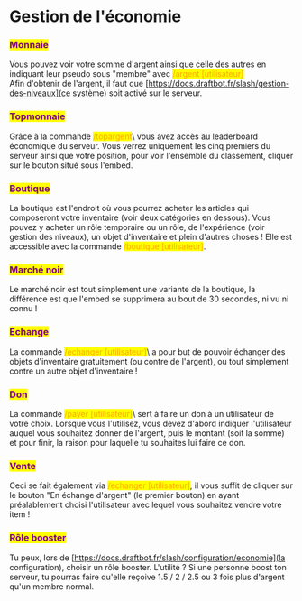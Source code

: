 # Gestion de l'économie

### <mark style="color:purple;">Monnaie</mark>

Vous pouvez voir votre somme d'argent ainsi que celle des autres en indiquant leur pseudo sous "membre" avec <mark style="color:orange;"> /argent \[utilisateur]</mark>\
Afin d'obtenir de l'argent, il faut que [https://docs.draftbot.fr/slash/gestion-des-niveaux](ce système) soit activé sur le serveur.


### <mark style="color:purple;">Topmonnaie</mark>

Grâce à la commande <mark style="color:orange;"> /topargent</mark>\ vous avez accès au leaderboard économique du serveur. 
Vous verrez uniquement les cinq premiers du serveur ainsi que votre position, pour voir l'ensemble du classement, cliquer sur le bouton situé sous l'embed.


### <mark style="color:purple;">Boutique</mark>

La boutique est l'endroit où vous pourrez acheter les articles qui composeront votre inventaire (voir deux catégories en dessous). Vous pouvez y acheter un rôle temporaire ou un rôle, de l'expérience (voir gestion des niveaux), un objet d'inventaire et plein d'autres choses ! Elle est accessible avec la commande <mark style="color:orange;"> /boutique \[utilisateur]</mark>\.


### <mark style="color:purple;">Marché noir</mark>

Le marché noir est tout simplement une variante de la boutique, la différence est que l'embed se supprimera au bout de 30 secondes, ni vu ni connu !

### <mark style="color:purple;">Echange</mark>

La commande <mark style="color:orange;"> /echanger \[utilisateur]</mark>\ a pour but de pouvoir échanger des objets d'inventaire gratuitement (ou contre de l'argent), ou tout simplement contre un autre objet d'inventaire !

### <mark style="color:purple;">Don</mark>

La commande <mark style="color:orange;"> /payer \[utilisateur]</mark>\ sert à faire un don à un utilisateur de votre choix. Lorsque vous l'utilisez, vous devez d'abord indiquer l'utilisateur auquel vous souhaitez donner de l'argent, puis le montant (soit la somme) et pour finir, la raison pour laquelle tu souhaites lui faire ce don.

### <mark style="color:purple;">Vente</mark>

Ceci se fait également via <mark style="color:orange;"> /echanger \[utilisateur]</mark>\, il vous suffit de cliquer sur le bouton "En échange d'argent" (le premier bouton) en ayant préalablement choisi l'utilisateur avec lequel vous souhaitez vendre votre item !

### <mark style="color:purple;">Rôle booster</mark>


Tu peux, lors de [https://docs.draftbot.fr/slash/configuration/economie](la configuration), choisir un rôle booster. L'utilité ? Si une personne boost ton serveur, tu pourras faire qu'elle reçoive 1.5 / 2 / 2.5 ou 3 fois plus d'argent qu'un membre normal.
